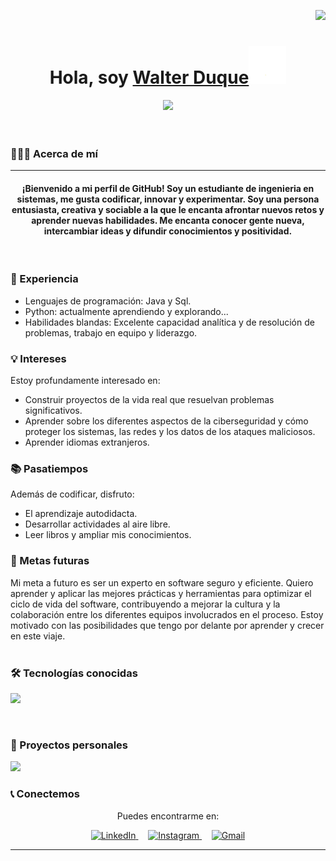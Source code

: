 <p align="right">
<img src="https://scontent.fctg2-1.fna.fbcdn.net/v/t39.30808-6/402059692_898753235017952_3074248661447522617_n.jpg?_nc_cat=101&ccb=1-7&_nc_sid=5f2048&_nc_eui2=AeGWIQP8AxYIB6vecWT8Um2EQh4HVQ67DeRCHgdVDrsN5Bb1IdVADLejA_23QloMZGdIjvupeg3zMZYhGW6dKYPo&_nc_ohc=5bOsI2FYvbYAX-tP0Sg&_nc_ht=scontent.fctg2-1.fna&oh=00_AfAwMiYt16c4va2h6WWO0gEaOtDNxAeyrt2s_qEqhDTGhA&oe=655891DD" max-width="650px" max-height="350px">
</p>

<h1 align="center">Hola, soy <a href="https://github.com/Wadufe">Walter Duque<a><img src="https://github.com/Kathryn-Jie/Kathryn-Jie/blob/main/wave.gif" width="60px"/></h1>
	
<div  align="center">
<img src="https://readme-typing-svg.herokuapp.com?font=Fira+Code&pause=1000&color=000000&center=true&vCenter=true&random=false&width=281&height=30&lines=Ingeniero+de+sistemas."(https://git.io/typing-svg)/">
</div>
<br>
<br>

### 👨🏻‍💻 Acerca de mí 
<hr/>
<h4 align="center">¡Bienvenido a mi perfil de GitHub! Soy un estudiante de ingenieria en sistemas, me gusta codificar, innovar y experimentar. Soy una persona entusiasta, creativa y sociable a la que le encanta afrontar nuevos retos y aprender nuevas habilidades. Me encanta conocer gente nueva, intercambiar ideas y difundir conocimientos y positividad.</h4>
<br>

### 🚀 Experiencia

- Lenguajes de programación: Java y Sql.
- Python: actualmente aprendiendo y explorando...
- Habilidades blandas: Excelente capacidad analítica y de resolución de problemas, trabajo en equipo y liderazgo.

### 💡 Intereses

Estoy profundamente interesado en:

- Construir proyectos de la vida real que resuelvan problemas significativos.
- Aprender sobre los diferentes aspectos de la ciberseguridad y cómo proteger los sistemas, las redes y los datos de los ataques maliciosos.
- Aprender idiomas extranjeros.

### 📚 Pasatiempos

Además de codificar, disfruto:

- El aprendizaje autodidacta.
- Desarrollar actividades al aire libre.
- Leer libros y ampliar mis conocimientos.

### 🌱 Metas futuras

Mi meta a futuro es ser un experto en software seguro y eficiente. Quiero aprender y aplicar las mejores prácticas y herramientas para optimizar el ciclo de vida del software, contribuyendo a mejorar la cultura y la colaboración entre los diferentes equipos involucrados en el proceso. Estoy motivado con las posibilidades que tengo por delante por aprender y crecer en este viaje.
<br>
<br>

### 🛠 Tecnologías conocidas 

<p align="izquierda">
  <a href="https://skillicons.dev">
    <img src="https://skillicons.dev/icons?i=py,css,html,git,github,vscode,&perline=12" />
  </a>
</p>
<br>

### 📗 Proyectos personales
<a href="https://github.com/Wadufe/Licoreria-Duque-Fernandez">
    <img src="https://scontent.fctg2-1.fna.fbcdn.net/v/t39.30808-6/401800925_899004521659490_6687875280032400983_n.jpg?_nc_cat=105&ccb=1-7&_nc_sid=5f2048&_nc_eui2=AeGG1vUHoq6H55gt_qJ6pv4nSvE2Vzt5kHVK8TZXO3mQdRB27qxy6DU7jxBKK4Xcjn6TZGKsxeC1I7EDwCAcTGaT&_nc_ohc=BVyXDU2iv0sAX-2ywtZ&_nc_ht=scontent.fctg2-1.fna&oh=00_AfC_W-RdBvINoucpqKk0Fb-gjbPPDx5SFmAKcnZ_uK6q8Q&oe=655830F1" height="130" />
  </a>

### 📞 Conectemos

<p align="center">
  Puedes encontrarme en:
</p>

<p align="center">
<a href="https://www.linkedin.com/in/walter-duque-fernandez-7963b9285/">
    <img src="https://raw.githubusercontent.com/rahuldkjain/github-profile-readme-generator/master/src/images/icons/Social/linked-in-alt.svg" alt="LinkedIn" height="30" />
  </a>&nbsp;&nbsp;&nbsp;
  <a href="https://www.instagram.com/walterduque2/">
    <img src="https://raw.githubusercontent.com/rahuldkjain/github-profile-readme-generator/master/src/images/icons/Social/instagram.svg" alt="Instagram" height="30" />
  </a></a>&nbsp;&nbsp;&nbsp;
  <a href="mailto:walterjbs26@gmail.com">
     <img src="https://img.icons8.com/color/48/gmail-new.png" alt="Gmail" height="30"/>
  </a>
</p>


<hr/>








